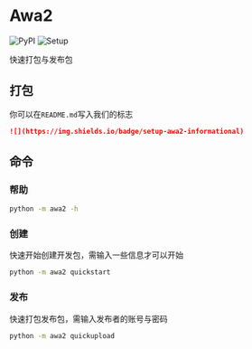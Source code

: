 # Awa2 
![PyPI](https://img.shields.io/pypi/v/awa2)
![Setup](https://img.shields.io/badge/setup-awa2-informational)

快速打包与发布包

## 打包
你可以在`README.md`写入我们的标志
```markdown
![](https://img.shields.io/badge/setup-awa2-informational)
```

## 命令
### 帮助
```bash
python -m awa2 -h
```

### 创建
快速开始创建开发包，需输入一些信息才可以开始
```bash
python -m awa2 quickstart
```

### 发布
快速打包发布包，需输入发布者的账号与密码
```bash
python -m awa2 quickupload
```

